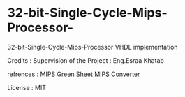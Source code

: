 # 32-bit-Single-Cycle-Mips-Processor-
32-bit-Single-Cycle-Mips-Processor VHDL implementation 

Credits :
Supervision of the Project : Eng.Esraa Khatab

refrences :
[MIPS Green Sheet](https://inst.eecs.berkeley.edu/~cs61c/resources/MIPS_Green_Sheet.pdf "Mips Green sheet")
[MIPS Converter](http://eg.bucknell.edu/~csci320/mips_web/ "MIPS Converter")

License :
MIT 
